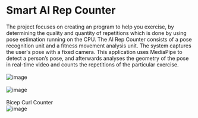 # Smart AI Rep Counter
The project focuses on creating an program to help you exercise, by determining the quality and quantity of repetitions which is done by using pose estimation running on the CPU. The AI Rep Counter consists of a pose recognition unit and a fitness movement analysis unit. The system captures the user's pose with a fixed camera. This application uses MediaPipe to detect a person’s pose, and afterwards analyses the geometry of the pose in real-time video and counts the repetitions of the particular exercise.</br>
</br>
![image](https://github.com/stha1122/AI-Rep-Counter/assets/122188963/75f4ece3-021a-4bc7-b10c-3bfec22dec25)
</br>
</br>
![image](https://github.com/stha1122/AI-Rep-Counter/assets/122188963/bbbe2559-ae5f-4254-b68b-34b5f6cdd3e1)
</br>
</br>
Bicep Curl Counter</br>
![image](https://github.com/stha1122/AI-Rep-Counter/assets/122188963/22edcb3f-fb78-4d89-a697-fa717efd1e78)
